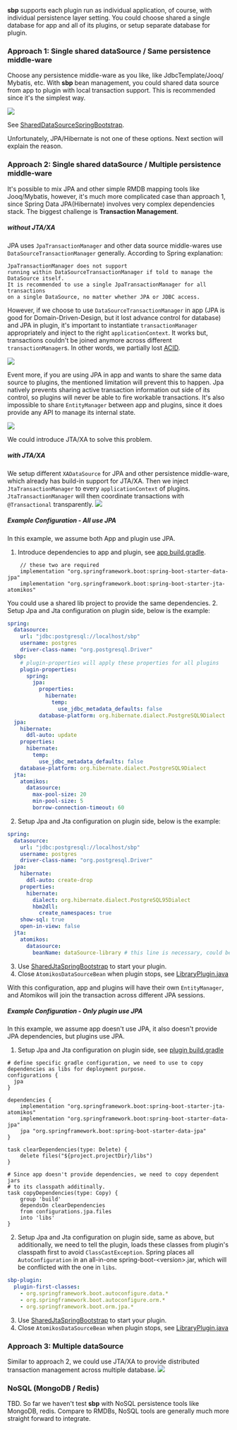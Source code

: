 **sbp** supports each plugin run as individual application, of
course, with individual persistence layer setting. You could choose shared
a single database for app and all of its plugins, or setup separate database
for plugin.

### Approach 1: Single shared dataSource / Same persistence middle-ware  
Choose any persistence middle-ware as you like, like JdbcTemplate/Jooq/
Mybatis, etc. With **sbp** bean management, 
you could shared data source from app to plugin with local
transaction support. This is recommended since it's the simplest way.

![](persistence_1.png?raw=true)

See [SharedDataSourceSpringBootstrap](../sbp-core/src/main/java/org/laxture/sbp/spring/boot/SharedDataSourceSpringBootstrap.java).

Unfortunately, JPA/Hibernate is not one of these options. Next section will explain
the reason.

### Approach 2: Single shared dataSource / Multiple persistence middle-ware
It's possible to mix JPA and other simple RMDB mapping tools like Jooq/Mybatis,
however, it's much more complicated case than approach 1, since Spring Data JPA(Hibernate)
involves very complex dependencies stack. The biggest challenge is **Transaction
Management**.

##### without JTA/XA
JPA uses `JpaTransactionManager` and other data source middle-wares use `DataSourceTransactionManager` generally.
According to Spring explanation:
```
JpaTransactionManager does not support 
running within DataSourceTransactionManager if told to manage the DataSource itself.
It is recommended to use a single JpaTransactionManager for all transactions
on a single DataSource, no matter whether JPA or JDBC access.
```
However, if we choose to use `DataSourceTransactionManager` in app 
(JPA is good for Domain-Driven-Design, but it lost advance control for database) 
and JPA in plugin, it's important to instantiate `transactionManager` appropriately
and inject to the right `applicationContext`. It works but, transactions couldn't be joined
anymore across different `transactionManager`s. In other words, we partially lost 
[ACID](https://en.wikipedia.org/wiki/ACID).

![](persistence_2.png?raw=true)

Event more, if you are using JPA in app and wants to share the same data source to plugins, the mentioned
limitation will prevent this to happen. Jpa natively prevents sharing active transaction information
out side of its control, so plugins will never be able to fire workable transactions. It's also 
impossible to share `EntityManager` between app and plugins, since it does provide any API to 
manage its internal state.

![](persistence_5.png?raw=true)

We could introduce JTA/XA to solve this problem.

##### with JTA/XA
We setup different `XADataSource` for JPA and other persistence middle-ware,
which already has build-in support for JTA/XA. Then we inject `JtaTransactionManager`
to every `applicationContext` of plugins. `JtaTransactionManager` will then
coordinate transactions with `@Transactional` transparently.
![](persistence_3.png?raw=true)

##### Example Configuration - All use JPA
In this example, we assume both App and plugin use JPA. 
1. Introduce dependencies to app and plugin, see [app build.gradle](/demo-jpa/build.gradle).
```
    // these two are required 
    implementation "org.springframework.boot:spring-boot-starter-data-jpa"
    implementation "org.springframework.boot:spring-boot-starter-jta-atomikos"
```
  You could use a shared lib project to provide the same dependencies.
2. Setup Jpa and Jta configuration on plugin side, below is the example:
```yml
spring:
  datasource:
    url: "jdbc:postgresql://localhost/sbp"
    username: postgres
    driver-class-name: "org.postgresql.Driver"
  sbp:
    # plugin-properties will apply these properties for all plugins
    plugin-properties:
      spring:
        jpa:
          properties:
            hibernate:
              temp:
                use_jdbc_metadata_defaults: false
          database-platform: org.hibernate.dialect.PostgreSQL9Dialect
  jpa:
    hibernate:
      ddl-auto: update
    properties:
      hibernate:
        temp:
          use_jdbc_metadata_defaults: false
    database-platform: org.hibernate.dialect.PostgreSQL9Dialect
  jta:
    atomikos:
      datasource:
        max-pool-size: 20
        min-pool-size: 5
        borrow-connection-timeout: 60
```
2. Setup Jpa and Jta configuration on plugin side, below is the example:
```yml
spring:
  datasource:
    url: "jdbc:postgresql://localhost/sbp"
    username: postgres
    driver-class-name: "org.postgresql.Driver"
  jpa:
    hibernate:
      ddl-auto: create-drop
    properties:
      hibernate:
        dialect: org.hibernate.dialect.PostgreSQL95Dialect
        hbm2dll:
          create_namespaces: true
    show-sql: true
    open-in-view: false
  jta:
    atomikos:
      datasource:
        beanName: dataSource-library # this line is necessary, could be any name except "dataSource" 
```
3. Use [SharedJtaSpringBootstrap](../sbp-core/src/main/java/org/laxture/sbp/spring/boot/SharedJtaSpringBootstrap.java)
   to start your plugin.
4. Close `AtomikosDataSourceBean` when plugin stops, see [LibraryPlugin.java](/plugins/demo-plugin-library/src/main/java/demo/sbp/library/LibraryPlugin.java)

With this configuration, app and plugins will have their own `EntityManager`, and Atomikos will 
join the transaction across different JPA sessions.

##### Example Configuration - Only plugin use JPA
In this example, we assume app doesn't use JPA, it also doesn't provide JPA dependencies, but plugins use JPA.
1. Setup Jpa and Jta configuration on plugin side, see [plugin build.gradle](plugins/demo-plugin-library/build.gradle)
```
# define specific gradle configuration, we need to use to copy dependencies as libs for deployment purpose.
configurations {
  jpa
}

dependencies {
    implementation "org.springframework.boot:spring-boot-starter-jta-atomikos"
    implementation "org.springframework.boot:spring-boot-starter-data-jpa"
    jpa "org.springframework.boot:spring-boot-starter-data-jpa"
}

task clearDependencies(type: Delete) {
    delete files("${project.projectDir}/libs")
}

# Since app doesn't provide dependencies, we need to copy dependent jars
# to its classpath additinally.
task copyDependencies(type: Copy) {
    group 'build'
    dependsOn clearDependencies
    from configurations.jpa.files
    into 'libs'
}
```
2. Setup Jpa and Jta configuration on plugin side, same as above, but additionally, 
   we need to tell the plugin, loads these classes from plugin's classpath first to avoid `ClassCastException`.
   Spring places all `AutoConfiguration` in an all-in-one spring-boot-\<version\>.jar, which
   will be conflicted with the one in `libs`.
```yml
sbp-plugin:
  plugin-first-classes:
    - org.springframework.boot.autoconfigure.data.*
    - org.springframework.boot.autoconfigure.orm.*
    - org.springframework.boot.orm.jpa.*
```
3. Use [SharedJtaSpringBootstrap](../sbp-core/src/main/java/org/laxture/sbp/spring/boot/SharedJtaSpringBootstrap.java)
   to start your plugin.
4. Close `AtomikosDataSourceBean` when plugin stops, see [LibraryPlugin.java](/plugins/demo-plugin-library/src/main/java/demo/sbp/library/LibraryPlugin.java)

### Approach 3: Multiple dataSource
Similar to approach 2, we could use JTA/XA to provide distributed transaction
management across multiple database.
![](persistence_4.png?raw=true)

### NoSQL (MongoDB / Redis)
TBD. So far we haven't test **sbp** with NoSQL persistence
tools like MongoDB, redis. Compare to RMDBs, NoSQL tools are generally
much more straight forward to integrate.